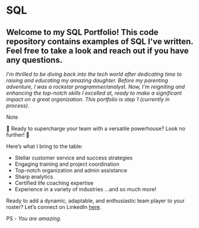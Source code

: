 # SQL
## Welcome to my SQL Portfolio! This code repository contains examples of SQL I've written. Feel free to take a look and reach out if you have any questions. 

_I'm thrilled to be diving back into the tech world after dedicating time to raising and educating my amazing daughter. Before my parenting adventure, I was a rockstar programmer/analyst. Now, I'm reigniting and enhancing the top-notch skills I excelled at, ready to make a significant impact on a great organization. This portfolio is step 1 (currently in process)._

> [!NOTE]
🎉 Ready to supercharge your team with a versatile powerhouse? Look no further! 🎉

Here’s what I bring to the table:
- Stellar customer service and success strategies
- Engaging training and project coordination
- Top-notch organization and admin assistance
- Sharp analytics
- Certified life coaching expertise
- Experience in a variety of industries
...and so much more!

Ready to add a dynamic, adaptable, and enthusiastic team player to your roster? Let’s connect on LinkedIn [here](https://www.linkedin.com/in/emptynestcoach/).

PS - _You are amazing._
